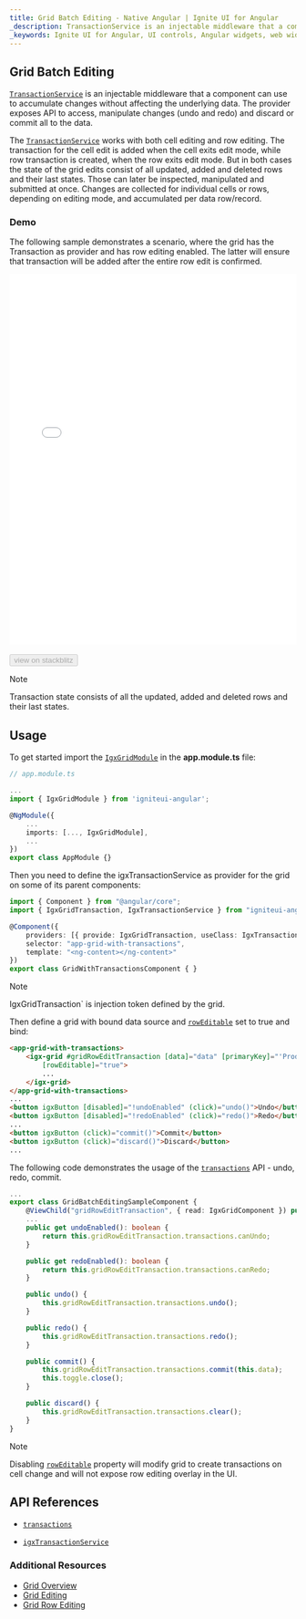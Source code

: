 ```yaml
---
title: Grid Batch Editing - Native Angular | Ignite UI for Angular
_description: TransactionService is an injectable middleware that a component can use to accumulate changes without affecting the underlying data. The provider exposes API to access, manipulate changes (undo and redo) and discard or commit all to the data.
_keywords: Ignite UI for Angular, UI controls, Angular widgets, web widgets, UI widgets, Angular, Native Angular Components Suite, Native Angular Controls, Native Angular Components Library, Native Angular Component, Angular Grid, Angular Table, Angular Data Grid component, Angular Data Table component, Angular Data Grid control, Angular Data Table control,Angular Grid component, Angular Table component, Angular Grid control, Angular Table control, Angular High Performance Grid, Angular High Performance Data Table, Cell Editing, Row Editing, Batch Updating, Batch Editing, Transactions
---
```


## Grid Batch Editing

[`TransactionService`]({environment:angularApiUrl}/classes/igxtransactionservice.html) is an injectable middleware that a component can use to accumulate changes without affecting the underlying data. The provider exposes API to access, manipulate changes (undo and redo) and discard or commit all to the data.

The [`TransactionService`]({environment:angularApiUrl}/classes/igxtransactionservice.html) works with both cell editing and row editing. The transaction for the cell edit is added when the cell exits edit mode, while row transaction is created, when the row exits edit mode. But in both cases the state of the grid edits consist of all updated, added and deleted rows and their last states. Those can later be inspected, manipulated and submitted at once. Changes are collected for individual cells or rows, depending on editing mode, and accumulated per data row/record.

### Demo

The following sample demonstrates a scenario, where the grid has the Transaction as provider and has row editing enabled. The latter will ensure that transaction will be added after the entire row edit is confirmed.

<div class="sample-container loading" style="height:650px">
    <iframe id="grid-batch-editing-sample-iframe" src='{environment:demosBaseUrl}/grid/grid-batch-editing' width="100%" height="100%" seamless frameBorder="0" onload="onSampleIframeContentLoaded(this);"></iframe>
</div>
<br/>
<div>
<button data-localize="stackblitz" disabled class="stackblitz-btn" data-iframe-id="grid-batch-editing-sample-iframe" data-demos-base-url="{environment:demosBaseUrl}">view on stackblitz</button>
</div>
<div class="divider--half"></div>

> [!NOTE]
> Transaction state consists of all the updated, added and deleted rows and their last states.

## Usage
To get started import the [`IgxGridModule`]({environment:angularApiUrl}/classes/igxgridmodule.html) in the **app.module.ts** file:

```typescript
// app.module.ts

...
import { IgxGridModule } from 'igniteui-angular';

@NgModule({
    ...
    imports: [..., IgxGridModule],
    ...
})
export class AppModule {}
```

Then you need to define the igxTransactionService as provider for the grid on some of its parent components:

```typescript
import { Component } from "@angular/core";
import { IgxGridTransaction, IgxTransactionService } from "igniteui-angular";

@Component({
    providers: [{ provide: IgxGridTransaction, useClass: IgxTransactionService }],
    selector: "app-grid-with-transactions",
    template: "<ng-content></ng-content>"
})
export class GridWithTransactionsComponent { }

```
> [!NOTE]
> IgxGridTransaction` is injection token defined by the grid.


Then define a grid with bound data source and [`rowEditable`]({environment:angularApiUrl}/classes/igxgridcomponent.html#roweditable) set to true and bind:

```html
<app-grid-with-transactions>
    <igx-grid #gridRowEditTransaction [data]="data" [primaryKey]="'ProductID'" width="100%" height="500px"
        [rowEditable]="true">
        ...
    </igx-grid>
</app-grid-with-transactions>
...
<button igxButton [disabled]="!undoEnabled" (click)="undo()">Undo</button>
<button igxButton [disabled]="!redoEnabled" (click)="redo()">Redo</button>
...
<button igxButton (click)="commit()">Commit</button>
<button igxButton (click)="discard()">Discard</button>
...

```

The following code demonstrates the usage of the [`transactions`]({environment:angularApiUrl}/classes/igxtransactionservice.html#) API - undo, redo, commit.

```typescript
...
export class GridBatchEditingSampleComponent {
    @ViewChild("gridRowEditTransaction", { read: IgxGridComponent }) public gridRowEditTransaction: IgxGridComponent;
    ...
    public get undoEnabled(): boolean {
        return this.gridRowEditTransaction.transactions.canUndo;
    }

    public get redoEnabled(): boolean {
        return this.gridRowEditTransaction.transactions.canRedo;
    }

    public undo() {
        this.gridRowEditTransaction.transactions.undo();
    }

    public redo() {
        this.gridRowEditTransaction.transactions.redo();
    }

    public commit() {
        this.gridRowEditTransaction.transactions.commit(this.data);
        this.toggle.close();
    }

    public discard() {
        this.gridRowEditTransaction.transactions.clear();
    }
}

```
> [!NOTE]
> Disabling [`rowEditable`]({environment:angularApiUrl}/classes/igxgridcomponent.html#roweditable) property will modify grid to create transactions on cell change and will not expose row editing overlay in the UI.

## API References

* [`transactions`]({environment:angularApiUrl}/classes/igxgridcomponent.html#transactions)

* [`igxTransactionService`]({environment:angularApiUrl}/classes/igxtransactionservice.html)

### Additional Resources

* [Grid Overview](grid.md)
* [Grid Editing](editing.md)
* [Grid Row Editing](row_editing.md)